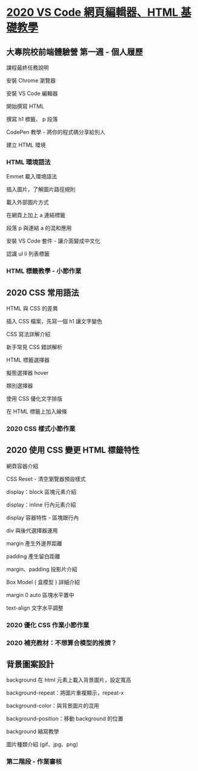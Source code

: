 # [2020 VS Code 網頁編輯器、HTML 基礎教學](https://courses.hexschool.com/p/html)

## 大專院校前端體驗營 第一週 - 個人履歷

課程最終任務說明

安裝 Chrome 瀏覽器

安裝 VS Code 編輯器

開始撰寫 HTML

撰寫 h1 標籤、 p 段落

CodePen 教學 - 將你的程式碼分享給別人

建立 HTML 環境

### HTML 環境語法

Emmet 載入環境語法

插入圖片，了解圖片路徑規則

載入外部圖片方式

在網頁上加上 a 連結標籤

段落 p 與連結 a 的混和應用

安裝 VS Code 套件 - 讓介面變成中文化

認識 ul li 列表標籤

### HTML 標籤教學 - 小節作業

## 2020 CSS 常用語法

HTML 與 CSS 的差異

插入 CSS 檔案，先寫一個 h1 讓文字變色

CSS 寫法詳解介紹

新手常見 CSS 錯誤解析

HTML 標籤選擇器

擬態選擇器 hover

類別選擇器

使用 CSS 優化文字排版

在 HTML 標籤上加入線條

### 2020 CSS 樣式小節作業

## 2020 使用 CSS 變更 HTML 標籤特性

網頁容器介紹

CSS Reset - 清空瀏覽器預設樣式

display：block 區塊元素介紹

display：inline 行內元素介紹

display 容器特性 - 區塊跟行內

div 與後代選擇器運用

margin 產生外邊界距離

padding 產生留白距離

margin、padding 投影片介紹

Box Model ( 盒模型 ) 詳細介紹

margin 0 auto 區塊水平置中

text-align 文字水平調整

### 2020 優化 CSS 作業小節作業

### 2020 補充教材：不想算合模型的推擠？

## 背景圖案設計

background 在 html 元素上載入背景圖片，設定寬高

background-repeat：將圖片重複顯示，repeat-x

background-color：與背景圖片的混用

background-position：移動 background 的位置

background 縮寫教學

圖片種類介紹 (gif、jpg、png)

### 第二階段 - 作業審核
